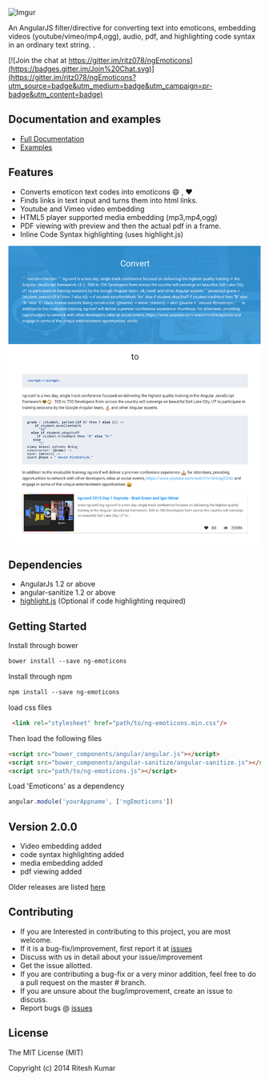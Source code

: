 ![Imgur](http://i.imgur.com/vqOqcwf.png)

An AngularJS filter/directive for  converting text into emoticons, embedding videos (youtube/vimeo/mp4,ogg), audio, pdf, and highlighting code syntax in an ordinary text string. .

[![Join the chat at https://gitter.im/ritz078/ngEmoticons](https://badges.gitter.im/Join%20Chat.svg)](https://gitter.im/ritz078/ngEmoticons?utm_source=badge&utm_medium=badge&utm_campaign=pr-badge&utm_content=badge)

Documentation and examples
--------------------------

* [Full Documentation](http://ritz078.github.io/ngEmoticons/#/documentation)
* [Examples](http://ritz078.github.io/ngEmoticons/#/examples)

Features
--------

* Converts emoticon text codes into emoticons :smile: , :heart:
* Finds links in text input and turns them into html links.
* Youtube and Vimeo video embedding
* HTML5 player supported media embedding (mp3,mp4,ogg)
* PDF viewing with preview and then the actual pdf in a frame.
* Inline Code Syntax highlighting (uses highlight.js)


![screen](demo/ngEmoticons.jpg)

Dependencies
------------
+ AngularJs 1.2 or above
+ angular-sanitize 1.2 or above
+ [highlight.js](https://highlightjs.org/) (Optional if code highlighting required)


Getting Started
---------------

Install through bower
```html
bower install --save ng-emoticons
```
Install through npm
```html
npm install --save ng-emoticons
```

load css files
```html
 <link rel="stylesheet" href="path/to/ng-emoticons.min.css"/>
```

 Then load the following files
```html
<script src="bower_components/angular/angular.js"></script>
<script src="bower_components/angular-sanitize/angular-sanitize.js"></script>
<script src="path/to/ng-emoticons.js"></script>
```

Load 'Emoticons' as a dependency
```javascript
angular.module('yourAppname', ['ngEmoticons'])
```

Version 2.0.0
-------------

* Video embedding added
* code syntax highlighting added
* media embedding added
* pdf viewing added


Older releases are listed [here](RELEASES.md)

Contributing
------------

* If you are Interested in contributing to this project, you are most welcome.
* If it is a bug-fix/improvement, first report it at [issues](https://github.com/ritz078/ngEmoticons/issues)
* Discuss with us in detail about your issue/improvement
* Get the issue allotted.
* If you are contributing a bug-fix or a very minor addition, feel free to do a pull request on the master # branch.
* If you are unsure about the bug/improvement, create an issue to discuss.
* Report bugs @ [issues](https://github.com/ritz078/ngEmoticons/issues)


License
-------

The MIT License (MIT)

Copyright (c) 2014 Ritesh Kumar



